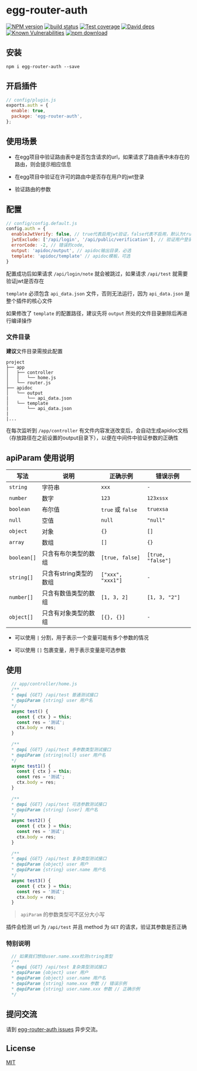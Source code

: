 # egg-router-auth

[![NPM version][npm-image]][npm-url]
[![build status][travis-image]][travis-url]
[![Test coverage][codecov-image]][codecov-url]
[![David deps][david-image]][david-url]
[![Known Vulnerabilities][snyk-image]][snyk-url]
[![npm download][download-image]][download-url]

[npm-image]: https://img.shields.io/npm/v/egg-router-auth.svg?style=flat-square
[npm-url]: https://npmjs.org/package/egg-router-auth
[travis-image]: https://img.shields.io/travis/eggjs/egg-router-auth.svg?style=flat-square
[travis-url]: https://travis-ci.com/github/DreamGhostStar/egg-router-auth
[codecov-image]: https://img.shields.io/codecov/c/github/eggjs/egg-router-auth.svg?style=flat-square
[codecov-url]: https://codecov.io/github/eggjs/egg-router-auth?branch=master
[david-image]: https://img.shields.io/david/eggjs/egg-router-auth.svg?style=flat-square
[david-url]: https://david-dm.org/eggjs/egg-router-auth
[snyk-image]: https://snyk.io/test/npm/egg-router-auth/badge.svg?style=flat-square
[snyk-url]: https://snyk.io/test/npm/egg-router-auth
[download-image]: https://img.shields.io/npm/dm/egg-router-auth.svg?style=flat-square
[download-url]: https://npmjs.org/package/egg-router-auth

## 安装

```
npm i egg-router-auth --save
```

## 开启插件

```js
// config/plugin.js
exports.auth = {
  enable: true,
  package: 'egg-router-auth',
};
```

## 使用场景

+ 在egg项目中验证路由表中是否包含请求的url，如果请求了路由表中未存在的路由，则会提示相应信息

+ 在egg项目中验证在许可的路由中是否存在用户的jwt登录

+ 验证路由的参数

## 配置

```js
// config/config.default.js
config.auth = {
  enableJwtVerify: false, // true代表启用jwt验证，false代表不启用，默认为true
  jwtExclude: ['/api/login', '/api/public/verification'], // 验证用户登录需要跳过的路由
  errorCode: -2, // 错误的code,
  output: 'apidoc/output', // apidoc输出目录，必选
  template: 'apidoc/template' // apidoc模板，可选
}
```

配置成功后如果请求 `/api/login/note` 就会被跳过，如果请求 `/api/test` 就需要验证jwt是否存在

`template` 必须包含 `api_data.json` 文件，否则无法运行，因为 `api_data.json` 是整个插件的核心文件

如果修改了 `template` 的配置路径，建议先将 `output` 所处的文件目录删除后再进行编译操作

### 文件目录

**建议**文件目录需按此配置

```
project
├── app
│   ├── controller
│   │   └── home.js
│   └── router.js
├── apidoc
│   └── output
|       └── api_data.json
│   └── template
|       └── api_data.json
|
|...
```

在每次监听到 `/app/controller` 有文件内容发送改变后，会自动生成apidoc文档（存放路径在之前设置的output目录下），以便在中间件中验证参数的正确性

## apiParam 使用说明

写法|说明|正确示例|错误示例
-|-|-|-
`string` | 字符串 | `xxx` | `-`
`number` | 数字 | `123` | `123xssx`
`boolean` | 布尔值 | `true` 或 `false` | `truexsa`
`null` | 空值 | `null` | `"null"`
`object` | 对象 | `{}` | `[]`
`array` | 数组 | `[]` | `{}`
`boolean[]` | 只含有布尔类型的数组 | `[true, false]` | `[true, "false"]`
`string[]` | 只含有string类型的数组 | `["xxx", "xxx1"]` | `-`
`number[]` | 只含有数值类型的数组 | `[1, 3, 2]` | `[1, 3, "2"]`
`object[]` | 只含有对象类型的数组 | `[{}, {}]` | `-`

+ 可以使用 `|` 分割，用于表示一个变量可能有多个参数的情况

+ 可以使用 `[]` 包裹变量，用于表示变量是可选参数

## 使用

```js
  // app/controller/home.js
  /**
  * @api {GET} /api/test 普通测试接口
  * @apiParam {string} user 用户名
  */
  async test() {
    const { ctx } = this;
    const res = '测试';
    ctx.body = res;
  }
  
  /**
  * @api {GET} /api/test 多参数类型测试接口
  * @apiParam {string|null} user 用户名
  */
  async test1() {
    const { ctx } = this;
    const res = '测试';
    ctx.body = res;
  }
  
  /**
  * @api {GET} /api/test 可选参数测试接口
  * @apiParam {string} [user] 用户名
  */
  async test2() {
    const { ctx } = this;
    const res = '测试';
    ctx.body = res;
  }
  
  /**
  * @api {GET} /api/test 复杂类型测试接口
  * @apiParam {object} user 用户
  * @apiParam {string} user.name 用户名
  */
  async test3() {
    const { ctx } = this;
    const res = '测试';
    ctx.body = res;
  }
```

> `apiParam` 的参数类型可不区分大小写

插件会检测 url 为 `/api/test` 并且 method 为 `GET` 的请求，验证其参数是否正确

### 特别说明

```js
  // 如果我们想给user.name.xxx检测string类型
  /**
  * @api {GET} /api/test 复杂类型测试接口
  * @apiParam {object} user 用户
  * @apiParam {object} user.name 用户名
  * @apiParam {string} name.xxx 参数 // 错误示例
  * @apiParam {string} user.name.xxx 参数 // 正确示例
  */
```

## 提问交流

请到 [egg-router-auth issues](https://github.com/DreamGhostStar/egg-router-auth/issues) 异步交流。

## License

[MIT](LICENSE)